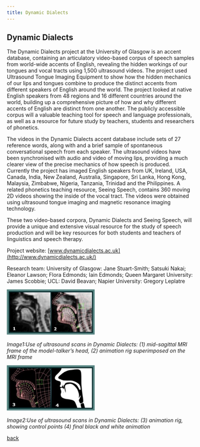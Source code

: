 ```yaml
---
title: Dynamic Dialects
---
```


## Dynamic Dialects

The Dynamic Dialects project at the University of Glasgow is an accent database, containing an articulatory video-based corpus of speech samples from world-wide accents of English, revealing the hidden workings of our tongues and vocal tracts using 1,500 ultrasound videos. The project used Ultrasound Tongue Imaging Equipment to show how the hidden mechanics of our lips and tongues combine to produce the distinct accents from different speakers of English around the world. The project looked at native English speakers from 48 regions and 16 different countries around the world, building up a comprehensive picture of how and why different accents of English are distinct from one another. The publicly accessible corpus will a valuable teaching tool for speech and language professionals, as well as a resource for future study by teachers, students and researchers of phonetics.

The videos in the Dynamic Dialects accent database include sets of 27 reference words, along with and a brief sample of spontaneous conversational speech from each speaker. The ultrasound videos have been synchronised with audio and video of moving lips, providing a much clearer view of the precise mechanics of how speech is produced. Currently the project has imaged English speakers from UK, Ireland, USA, Canada, India, New Zealand, Australia, Singapore, Sri Lanka, Hong Kong, Malaysia, Zimbabwe, Nigeria, Tanzania, Trinidad and the Philippines. A related phonetics teaching resource, Seeing Speech, contains 360 moving 2D videos showing the inside of the vocal tract. The videos were obtained using ultrasound tongue imaging and magnetic resonance imaging technology.

These two video-based corpora, Dynamic Dialects and Seeing Speech, will provide a unique and extensive visual resource for the study of speech production and will be key resources for both students and teachers of linguistics and speech therapy.

Project website: [www.dynamicdialects.ac.uk](http://www.dynamicdialects.ac.uk/)

Research team: University of Glasgow: Jane Stuart-Smith; Satsuki Nakai; Eleanor Lawson; Flora Edmonds; Iain Edmonds; Queen Margaret University: James Scobbie; UCL: David Beavan; Napier University: Gregory Leplatre

![image: Use of ultrasound scans in Dynamic Dialects: (1) mid-sagittal MRI frame of the model-talker’s head, (2) animation rig superimposed on the MRI frame](Images/05a.jpg)

_Image1:Use of ultrasound scans in Dynamic Dialects: (1) mid-sagittal MRI frame of the model-talker’s head, (2) animation rig superimposed on the MRI frame_

![image1: Use of ultrasound scans in Dynamic Dialects: (3) animation rig, showing control points (4) final black and white animation](Images/05b.jpg)

_Image2:Use of ultrasound scans in Dynamic Dialects: (3) animation rig, showing control points (4) final black and white animation_

[back](../)
